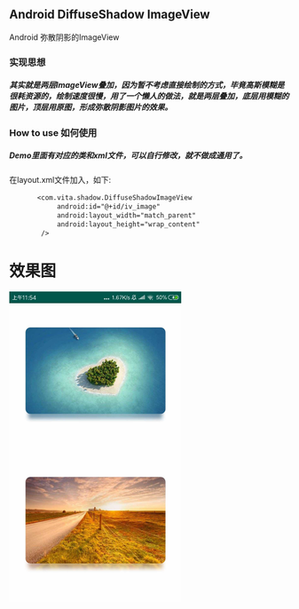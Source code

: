 ## Android DiffuseShadow ImageView
Android 弥散阴影的ImageView

### 实现思想

##### 其实就是两层ImageView叠加，因为暂不考虑直接绘制的方式，毕竟高斯模糊是很耗资源的，绘制速度很慢，用了一个懒人的做法，就是两层叠加，底层用模糊的图片，顶层用原图，形成弥散阴影图片的效果。

### How to use 如何使用

##### Demo里面有对应的类和xml文件，可以自行修改，就不做成通用了。

      
在layout.xml文件加入，如下:

```
       <com.vita.shadow.DiffuseShadowImageView
            android:id="@+id/iv_image"
            android:layout_width="match_parent"
            android:layout_height="wrap_content"
        />
```


# 效果图
      
   <img src="./pic/screenshot.jpg" width = "310" height = "560" alt="Android DiffuseShadow ImageView" align=center />
      
